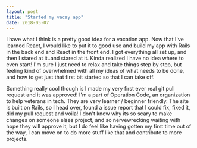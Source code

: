 ```yaml
---
layout: post
title: "Started my vacay app"
date: 2018-05-07
---
```


I have what I think is a pretty good idea for a vacation app. Now that I've learned React, I would like to put it to good use and build my app with Rails in the back end and React in the front end.  I got everything all set up, and then I stared at it..and stared at it.  Kinda realized I have no idea where to even start!  I'm sure I just need to relax and take things step by step, but feeling kind of overwhelmed with all my ideas of what needs to be done, and how to get just that first bit started so that I can take off.

Something really cool though is I made my very first ever real git pull request and it was approved!  I'm a part of Operation Code, an organization to help veterans in tech. They are very learner / beginner friendly. The site is built on Rails, so I head over, found a issue report that I could fix, fixed it, did my pull request and voila! I don't know why its so scary to make changes on someone elses project, and so nervewrecking waiting with hope they will approve it, but I do feel like having gotten my first time out of the way, I can move on to do more stuff like that and contribute to more projects.